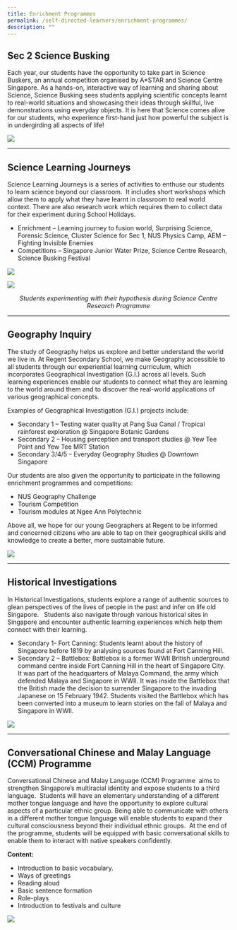 ```yaml
---
title: Enrichment Programmes
permalink: /self-directed-learners/enrichment-programmes/
description: ""
---
```

## **Sec 2 Science Busking**

Each year, our students have the opportunity to take part in Science Buskers, an annual competition organised by A\*STAR and Science Centre Singapore. As a hands-on, interactive way of learning and sharing about Science, Science Busking sees students applying scientific concepts learnt to real-world situations and showcasing their ideas through skillful, live demonstrations using everyday objects. It is here that Science comes alive for our students, who experience first-hand just how powerful the subject is in undergirding all aspects of life!

![](/images/Enrichment%20Programmes/EnrichmentProg_1-SciBuskers.jpg)

---

## **Science Learning Journeys**

Science Learning Journeys is a series of activities to enthuse our students to learn science beyond our classroom. &nbsp;It includes short workshops which allow them to apply what they have learnt in classroom to real world context. There are also research work which requires them to collect data for their experiment during School Holidays.

*   Enrichment – Learning journey to fusion world, Surprising Science, Forensic Science, Cluster Science for Sec 1, NUS Physics Camp, AEM – Fighting Invisible Enemies
*   Competitions – Singapore Junior Water Prize, Science Centre Research, Science Busking Festival


![](/images/Enrichment%20Programmes/EnrichmentProg_2a-SciLJ.jpg)

![](/images/Enrichment%20Programmes/EnrichmentProg_2C-SciLJ.png)
<center><i>Students experimenting with their hypothesis during Science Centre Research Programme</i></center>

---

## **Geography Inquiry**

The study of Geography helps us explore and better understand the world we live in. At Regent Secondary School, we make Geography accessible to all students through our experiential learning curriculum, which incorporates Geographical Investigation (G.I.) across all levels. Such learning experiences enable our students to connect what they are learning to the world around them and to discover the real-world applications of various geographical concepts.

Examples of Geographical Investigation (G.I.) projects include:

*   Secondary 1 – Testing water quality at Pang Sua Canal / Tropical rainforest exploration @ Singapore Botanic Gardens
*   Secondary 2 – Housing perception and transport studies @ Yew Tee Point and Yew Tee MRT Station
*   Secondary 3/4/5 – Everyday Geography Studies @ Downtown Singapore

Our students are also given the opportunity to participate in the following enrichment programmes and competitions:

*   NUS Geography Challenge
*   Tourism Competition
*   Tourism modules at Ngee Ann Polytechnic

Above all, we hope for our young Geographers at Regent to be informed and concerned citizens who are able to tap on their geographical skills and knowledge to create a better, more sustainable future.

![](/images/Enrichment%20Programmes/EnrichmentProg_3-GeoInvestig.jpg)

---

## **Historical Investigations**

In Historical Investigations, students explore a range of authentic sources to glean perspectives of the lives of people in the past and infer on life old Singapore. &nbsp; Students also navigate through various historical sites in Singapore and encounter authentic learning experiences which help them connect with their learning.

*   Secondary 1- Fort Canning: Students learnt about the history of Singapore before 1819 by analysing sources found at Fort Canning Hill.
*   Secondary 2 – Battlebox: Battlebox is a former WWII British underground command centre inside Fort Canning Hill in the heart of Singapore City. It was part of the headquarters of Malaya Command, the army which defended Malaya and Singapore in WWII. It was inside the Battlebox that the British made the decision to surrender Singapore to the invading Japanese on 15 February 1942. Students visited the Battlebox which has been converted into a museum to learn stories on the fall of Malaya and Singapore in WWII.

![](/images/Enrichment%20Programmes/EnrichmentProg_4_HistInvestig.jpg)

---

## **Conversational Chinese and Malay Language (CCM) Programme**

Conversational Chinese and Malay Language (CCM) Programme &nbsp;aims to strengthen Singapore’s multiracial identity and expose students to a third language. &nbsp;Students will have an elementary understanding of a different mother tongue language and have the opportunity to explore cultural aspects of a particular ethnic group. Being able to communicate with others in a different mother tongue language will enable students to expand their cultural consciousness beyond their individual ethnic groups. &nbsp;At the end of the programme, students will be equipped with basic conversational skills to enable them to interact with native speakers confidently.

**Content:**

*   Introduction to basic vocabulary.
*   Ways of greetings
*   Reading aloud
*   Basic sentence formation
*   Role-plays
*   Introduction to festivals and culture

![](/images/Enrichment%20Programmes/EnrichmentProg_5_CCM.jpg)